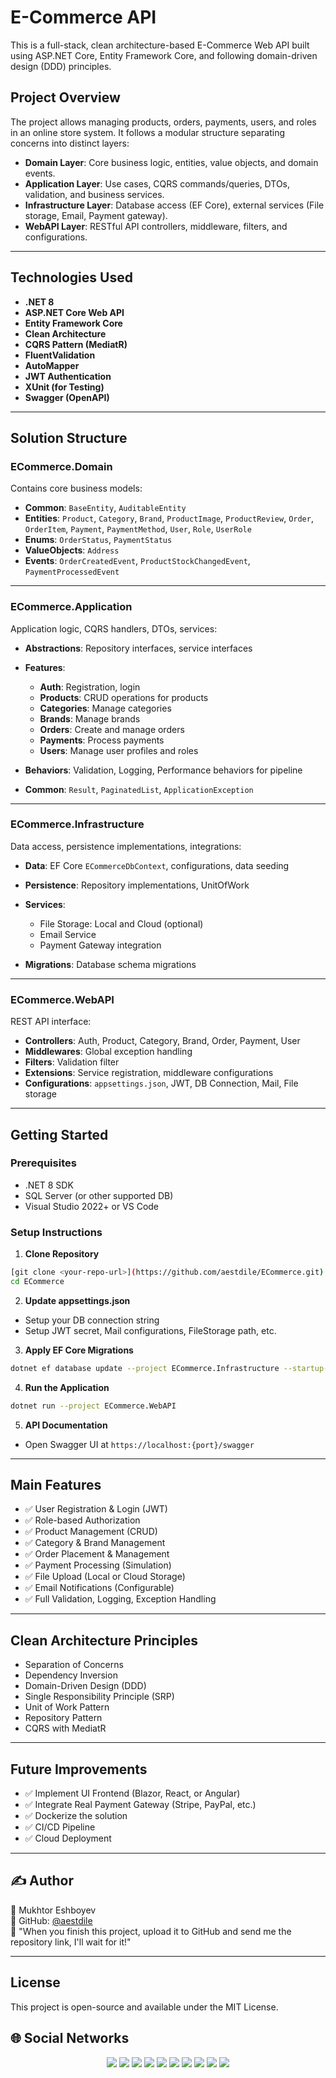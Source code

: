 # E-Commerce API

This is a full-stack, clean architecture-based E-Commerce Web API built using ASP.NET Core, Entity Framework Core, and following domain-driven design (DDD) principles.

## Project Overview

The project allows managing products, orders, payments, users, and roles in an online store system. It follows a modular structure separating concerns into distinct layers:

* **Domain Layer**: Core business logic, entities, value objects, and domain events.
* **Application Layer**: Use cases, CQRS commands/queries, DTOs, validation, and business services.
* **Infrastructure Layer**: Database access (EF Core), external services (File storage, Email, Payment gateway).
* **WebAPI Layer**: RESTful API controllers, middleware, filters, and configurations.

---

## Technologies Used

* **.NET 8**
* **ASP.NET Core Web API**
* **Entity Framework Core**
* **Clean Architecture**
* **CQRS Pattern (MediatR)**
* **FluentValidation**
* **AutoMapper**
* **JWT Authentication**
* **XUnit (for Testing)**
* **Swagger (OpenAPI)**

---

## Solution Structure

### ECommerce.Domain

Contains core business models:

* **Common**: `BaseEntity`, `AuditableEntity`
* **Entities**: `Product`, `Category`, `Brand`, `ProductImage`, `ProductReview`, `Order`, `OrderItem`, `Payment`, `PaymentMethod`, `User`, `Role`, `UserRole`
* **Enums**: `OrderStatus`, `PaymentStatus`
* **ValueObjects**: `Address`
* **Events**: `OrderCreatedEvent`, `ProductStockChangedEvent`, `PaymentProcessedEvent`
---
### ECommerce.Application

Application logic, CQRS handlers, DTOs, services:

* **Abstractions**: Repository interfaces, service interfaces
* **Features**:

  * **Auth**: Registration, login
  * **Products**: CRUD operations for products
  * **Categories**: Manage categories
  * **Brands**: Manage brands
  * **Orders**: Create and manage orders
  * **Payments**: Process payments
  * **Users**: Manage user profiles and roles
* **Behaviors**: Validation, Logging, Performance behaviors for pipeline
* **Common**: `Result`, `PaginatedList`, `ApplicationException`
---
### ECommerce.Infrastructure

Data access, persistence implementations, integrations:

* **Data**: EF Core `ECommerceDbContext`, configurations, data seeding
* **Persistence**: Repository implementations, UnitOfWork
* **Services**:

  * File Storage: Local and Cloud (optional)
  * Email Service
  * Payment Gateway integration
* **Migrations**: Database schema migrations
---
### ECommerce.WebAPI

REST API interface:

* **Controllers**: Auth, Product, Category, Brand, Order, Payment, User
* **Middlewares**: Global exception handling
* **Filters**: Validation filter
* **Extensions**: Service registration, middleware configurations
* **Configurations**: `appsettings.json`, JWT, DB Connection, Mail, File storage

---

## Getting Started

### Prerequisites

* .NET 8 SDK
* SQL Server (or other supported DB)
* Visual Studio 2022+ or VS Code

### Setup Instructions

1. **Clone Repository**

```bash
[git clone <your-repo-url>](https://github.com/aestdile/ECommerce.git)
cd ECommerce
```

2. **Update appsettings.json**

* Setup your DB connection string
* Setup JWT secret, Mail configurations, FileStorage path, etc.

3. **Apply EF Core Migrations**

```bash
dotnet ef database update --project ECommerce.Infrastructure --startup-project ECommerce.WebAPI
```

4. **Run the Application**

```bash
dotnet run --project ECommerce.WebAPI
```

5. **API Documentation**

* Open Swagger UI at `https://localhost:{port}/swagger`

---

## Main Features

* ✅ User Registration & Login (JWT)
* ✅ Role-based Authorization
* ✅ Product Management (CRUD)
* ✅ Category & Brand Management
* ✅ Order Placement & Management
* ✅ Payment Processing (Simulation)
* ✅ File Upload (Local or Cloud Storage)
* ✅ Email Notifications (Configurable)
* ✅ Full Validation, Logging, Exception Handling

---

## Clean Architecture Principles

* Separation of Concerns
* Dependency Inversion
* Domain-Driven Design (DDD)
* Single Responsibility Principle (SRP)
* Unit of Work Pattern
* Repository Pattern
* CQRS with MediatR

---

## Future Improvements

* ✅ Implement UI Frontend (Blazor, React, or Angular)
* ✅ Integrate Real Payment Gateway (Stripe, PayPal, etc.)
* ✅ Dockerize the solution
* ✅ CI/CD Pipeline
* ✅ Cloud Deployment

---

## ✍️ Author
👤 Mukhtor Eshboyev\
🔗 GitHub: [@aestdile](https://github.com/aestdile)\
📌 "When you finish this project, upload it to GitHub and send me the repository link, I'll wait for it!"

---

## License

This project is open-source and available under the MIT License.



## 🌐 Social Networks

<div align="center">
  <a href="https://t.me/aestdile"><img src="https://img.shields.io/badge/Telegram-2CA5E0?style=for-the-badge&logo=telegram&logoColor=white" /></a>
  <a href="https://github.com/aestdile"><img src="https://img.shields.io/badge/GitHub-100000?style=for-the-badge&logo=github&logoColor=white" /></a>
  <a href="https://leetcode.com/aestdile"><img src="https://img.shields.io/badge/LeetCode-FFA116?style=for-the-badge&logo=leetcode&logoColor=black" /></a>
  <a href="https://linkedin.com/in/aestdile"><img src="https://img.shields.io/badge/LinkedIn-0077B5?style=for-the-badge&logo=linkedin&logoColor=white" /></a>
  <a href="https://youtube.com/@aestdile"><img src="https://img.shields.io/badge/YouTube-FF0000?style=for-the-badge&logo=youtube&logoColor=white" /></a>
  <a href="https://instagram.com/aestdile"><img src="https://img.shields.io/badge/Instagram-E4405F?style=for-the-badge&logo=instagram&logoColor=white" /></a>
  <a href="https://facebook.com/aestdile"><img src="https://img.shields.io/badge/Facebook-1877F2?style=for-the-badge&logo=facebook&logoColor=white" /></a>
  <a href="mailto:aestdile@gmail.com"><img src="https://img.shields.io/badge/Gmail-D14836?style=for-the-badge&logo=gmail&logoColor=white" /></a>
  <a href="https://twitter.com/aestdile"><img src="https://img.shields.io/badge/Twitter-1DA1F2?style=for-the-badge&logo=twitter&logoColor=white" /></a>
  <a href="tel:+998772672774"><img src="https://img.shields.io/badge/Phone:+998772672774-25D366?style=for-the-badge&logo=whatsapp&logoColor=white" /></a>
</div>
